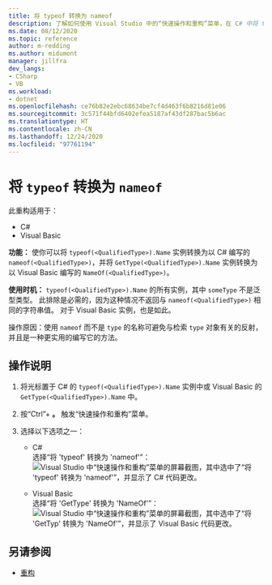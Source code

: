 ```yaml
---
title: 将 typeof 转换为 nameof
description: 了解如何使用 Visual Studio 中的“快速操作和重构”菜单，在 C# 中将 typeof 转换为 nameof，在 Visual Basic 中将 GetType 转换为 NameOf。
ms.date: 08/12/2020
ms.topic: reference
author: m-redding
ms.author: midumont
manager: jillfra
dev_langs:
- CSharp
- VB
ms.workload:
- dotnet
ms.openlocfilehash: ce76b82e2ebc68634be7cf4d463f6b8216d81e06
ms.sourcegitcommit: 3c571f44bfd6402efea5187af43df287bac5b6ac
ms.translationtype: HT
ms.contentlocale: zh-CN
ms.lasthandoff: 12/24/2020
ms.locfileid: "97761194"
---
```

# <a name="convert-typeof-to-nameof"></a>将 `typeof` 转换为 `nameof`

此重构适用于：

- C#
- Visual Basic

**功能：** 使你可以将 `typeof(<QualifiedType>).Name` 实例转换为以 C# 编写的 `nameof(<QualifiedType>)`，并将 `GetType(<QualifiedType>).Name` 实例转换为以 Visual Basic 编写的 `NameOf(<QualifiedType>)`。

**使用时机：** `typeof(<QualifiedType>).Name` 的所有实例，其中 `someType` 不是泛型类型。 此排除是必需的，因为这种情况不返回与 `nameof(<QualifiedType>)` 相同的字符串值。 对于 Visual Basic 实例，也是如此。

操作原因：使用 `nameof` 而不是 `type` 的名称可避免与检索 `type` 对象有关的反射，并且是一种更实用的编写它的方法。

## <a name="how-to"></a>操作说明

1. 将光标置于 C# 的 `typeof(<QualifiedType>).Name` 实例中或 Visual Basic 的 `GetType(<QualifiedType>).Name` 中。

2. 按“Ctrl”+ **。** 触发“快速操作和重构”菜单。

3. 选择以下选项之一：

    - C#
      <br>选择“将 'typeof' 转换为 'nameof'”：![Visual Studio 中“快速操作和重构”菜单的屏幕截图，其中选中了“将 'typeof' 转换为 'nameof'”，并显示了 C# 代码更改。](media/convert-type-of.PNG)

    - Visual Basic
      <br>选择“将 'GetType' 转换为 'NameOf'”：![Visual Studio 中“快速操作和重构”菜单的屏幕截图，其中选中了“将 'GetTyp' 转换为 'NameOf'”，并显示了 Visual Basic 代码更改。](media/convert-get-type.PNG)

## <a name="see-also"></a>另请参阅

- [重构](../refactoring-in-visual-studio.md)
